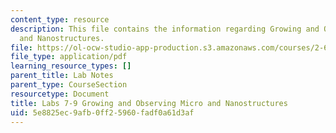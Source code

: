 ```yaml
---
content_type: resource
description: This file contains the information regarding Growing and Observing Micro
  and Nanostructures.
file: https://ol-ocw-studio-app-production.s3.amazonaws.com/courses/2-674-micro-nano-engineering-laboratory-spring-2016/5e8825ec9afb0ff25960fadf0a61d3af_MIT2_674S16_LabNote7_9.pdf
file_type: application/pdf
learning_resource_types: []
parent_title: Lab Notes
parent_type: CourseSection
resourcetype: Document
title: Labs 7-9 Growing and Observing Micro and Nanostructures
uid: 5e8825ec-9afb-0ff2-5960-fadf0a61d3af
---
```

